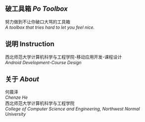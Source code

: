 ## 破工具箱 *Po Toolbox*
努力做到不让你破口大骂的工具箱  
*A toolbox that tries hard to let you feel nice.*

## 说明 Instruction
西北师范大学计算机科学与工程学院-移动应用开发-课程设计  
*Android Development-Course Design*

## 关于 *About*
何晨泽  
*Chenze He*  
西北师范大学计算机科学与工程学院  
*College of Computer Science and Engineering, Northwest Normal University*